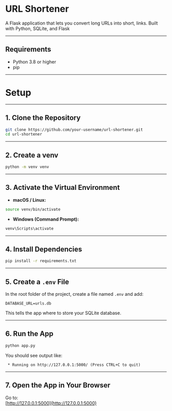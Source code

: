 # URL Shortener

A Flask application that lets you convert long URLs into short, links. Built with Python, SQLite, and Flask 

---


## Requirements

- Python 3.8 or higher  
- pip

---

# Setup

---

## 1. Clone the Repository

```bash
git clone https://github.com/your-username/url-shortener.git
cd url-shortener
```

---

## 2. Create a venv

```bash
python -m venv venv
```

---

## 3. Activate the Virtual Environment

- **macOS / Linux:**

```bash
source venv/bin/activate
```

- **Windows (Command Prompt):**

```cmd
venv\Scripts\activate
```

---

## 4. Install Dependencies

```bash
pip install -r requirements.txt
```

---

## 5. Create a `.env` File

In the root folder of the project, create a file named `.env` and add:

```env
DATABASE_URL=urls.db
```

This tells the app where to store your SQLite database.

---

## 6. Run the App

```bash
python app.py
```

You should see output like:

```
 * Running on http://127.0.0.1:5000/ (Press CTRL+C to quit)
```

---

## 7. Open the App in Your Browser

Go to:  
[http://127.0.0.1:5000](http://127.0.0.1:5000)
